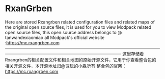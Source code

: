 # RxanGrben
Here are stored Rxangrben related configuration files and related maps of the original open source files, it is used for you to view Modpack related open source files, this open source address belongs to @ tanwandexiaomiao all
Modpack's official website :https://mc.rxangrben.com
———————————————————————————————————————————————————————————————
这里存储着Rxangrben的相关配置文件和相关地图的原始开源文件，它用于你查看整合包的相关开源文件，本开源地址归@贪玩的小淼所有
整合包的官网：https://mc.rxangrben.com
